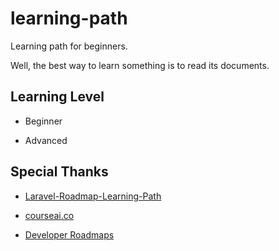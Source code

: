 # learning-path
Learning path for beginners.

Well, the best way to learn something is to read its documents.


## Learning Level
- Beginner

- Advanced


## Special Thanks

- [Laravel-Roadmap-Learning-Path](https://github.com/LaravelDaily/Laravel-Roadmap-Learning-Path)

- [courseai.co](https://courseai.co/)

- [Developer Roadmaps](https://roadmap.sh/)
